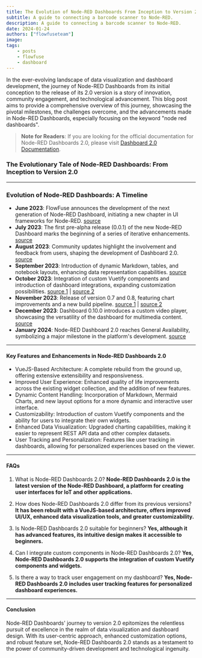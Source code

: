 ```yaml
---
title: The Evolution of Node-RED Dashboards From Inception to Version 2.0
subtitle: A guide to connecting a barcode scanner to Node-RED.
description: A guide to connecting a barcode scanner to Node-RED.
date: 2024-01-24
authors: ["flowfuseteam"]
image: 
tags:
    - posts
    - flowfuse
    - dashboard
---
```


In the ever-evolving landscape of data visualization and dashboard development, the journey of Node-RED Dashboards from its initial conception to the release of its 2.0 version is a story of innovation, community engagement, and technological advancement. This blog post aims to provide a comprehensive overview of this journey, showcasing the pivotal milestones, the challenges overcome, and the advancements made in Node-RED Dashboards, especially focusing on the keyword "node red dashboards".

<!--more-->

> **Note for Readers**: If you are looking for the official documentation for Node-RED Dashboards 2.0, please visit [Dashboard 2.0 Documentation](https://dashboard.flowfuse.com/).


### The Evolutionary Tale of Node-RED Dashboards: From Inception to Version 2.0

* * * * *

### Evolution of Node-RED Dashboards: A Timeline

- **June 2023**: FlowFuse announces the development of the next generation of Node-RED Dashboard, initiating a new chapter in UI frameworks for Node-RED. [source](https://flowfuse.com/blog/2023/06/dashboard-announcement/)
- **July 2023**: The first pre-alpha release (0.0.1) of the new Node-RED Dashboard marks the beginning of a series of iterative enhancements. [source](https://flowfuse.com/blog/2023/07/dashboard-0-1-release/)
- **August 2023**: Community updates highlight the involvement and feedback from users, shaping the development of Dashboard 2.0. [source](https://flowfuse.com/blog/2023/08/dashboard-community-update/)
- **September 2023**: Introduction of dynamic Markdown, tables, and notebook layouts, enhancing data representation capabilities. [source](https://flowfuse.com/blog/2023/09/dashboard-notebook-layout/)
- **October 2023**: Integration of custom Vuetify components and introduction of dashboard integrations, expanding customization possibilities. [source 1](https://flowfuse.com/blog/2023/10/custom-vuetify-components-dashboard/) | [source 2](https://flowfuse.com/blog/2023/10/dashboard-integrations/)
- **November 2023**: Release of version 0.7 and 0.8, featuring chart improvements and a new build pipeline. [source 1](https://flowfuse.com/blog/2023/11/dashboard-0-7/) | [source 2](https://flowfuse.com/blog/2023/11/dashboard-0-8-0/)
- **December 2023**: Dashboard 0.10.0 introduces a custom video player, showcasing the versatility of the dashboard for multimedia content. [source](https://flowfuse.com/blog/2023/12/dashboard-0-10-0/)
- **January 2024**: Node-RED Dashboard 2.0 reaches General Availability, symbolizing a major milestone in the platform's development. [source](https://flowfuse.com/blog/2024/01/dashboard-2-ga/)


* * * * *

#### Key Features and Enhancements in Node-RED Dashboards 2.0

-   VueJS-Based Architecture: A complete rebuild from the ground up, offering extensive extensibility and responsiveness.
-   Improved User Experience: Enhanced quality of life improvements across the existing widget collection, and the addition of new features.
-   Dynamic Content Handling: Incorporation of Markdown, Mermaid Charts, and new layout options for a more dynamic and interactive user interface.
-   Customizability: Introduction of custom Vuetify components and the ability for users to integrate their own widgets.
-   Enhanced Data Visualization: Upgraded charting capabilities, making it easier to represent REST API data and other complex datasets.
-   User Tracking and Personalization: Features like user tracking in dashboards, allowing for personalized experiences based on the viewer.

* * * * *


#### FAQs

1.  What is Node-RED Dashboards 2.0? **Node-RED Dashboards 2.0 is the latest version of the Node-RED Dashboard, a platform for creating user interfaces for IoT and other applications.**

2.  How does Node-RED Dashboards 2.0 differ from its previous versions? **It has been rebuilt with a VueJS-based architecture, offers improved UI/UX, enhanced data visualization tools, and greater customizability.**

3.  Is Node-RED Dashboards 2.0 suitable for beginners? **Yes, although it has advanced features, its intuitive design makes it accessible to beginners.**

4.  Can I integrate custom components in Node-RED Dashboards 2.0? **Yes, Node-RED Dashboards 2.0 supports the integration of custom Vuetify components and widgets.**

5.  Is there a way to track user engagement on my dashboard? **Yes, Node-RED Dashboards 2.0 includes user tracking features for personalized dashboard experiences.**

* * * * *

#### Conclusion

Node-RED Dashboards' journey to version 2.0 epitomizes the relentless pursuit of excellence in the realm of data visualization and dashboard design. With its user-centric approach, enhanced customization options, and robust feature set, Node-RED Dashboards 2.0 stands as a testament to the power of community-driven development and technological ingenuity.
